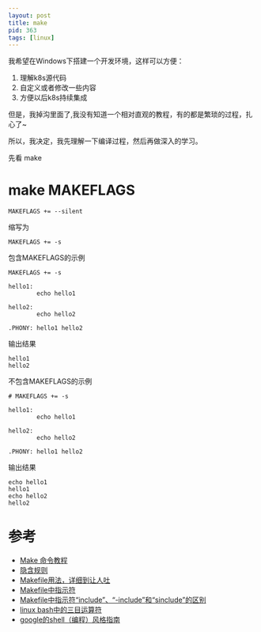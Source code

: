 ```yaml
---
layout: post
title: make
pid: 363
tags: [linux]
---
```


我希望在Windows下搭建一个开发环境，这样可以方便：

1. 理解k8s源代码
2. 自定义或者修改一些内容
3. 方便以后k8s持续集成

但是，我掉沟里面了,我没有知道一个相对直观的教程，有的都是繁琐的过程，扎心了~

所以，我决定，我先理解一下编译过程，然后再做深入的学习。

先看 make


# make MAKEFLAGS

```shell
MAKEFLAGS += --silent
```

缩写为

```shell
MAKEFLAGS += -s
```

包含MAKEFLAGS的示例

```shell
MAKEFLAGS += -s

hello1:
        echo hello1

hello2:
        echo hello2

.PHONY: hello1 hello2
```

输出结果

```shell
hello1
hello2
```

不包含MAKEFLAGS的示例

```shell
# MAKEFLAGS += -s

hello1:
        echo hello1

hello2:
        echo hello2

.PHONY: hello1 hello2
```

输出结果

```shell
echo hello1
hello1
echo hello2
hello2
```






# 参考

+ [Make 命令教程](http://www.ruanyifeng.com/blog/2015/02/make.html)
+ [隐含规则](https://seisman.github.io/how-to-write-makefile/implicit_rules.html)
+ [Makefile用法，详细到让人吐](https://www.cnblogs.com/aoyihuashao/archive/2010/01/18/1650865.html)
+ [Makefile中指示符](https://blog.csdn.net/xiaozhi_su/article/details/4202779)
+ [Makefile中指示符“include”、“-include”和“sinclude”的区别](https://blog.csdn.net/xiaozhi_su/article/details/4202779)
+ [linux bash中的三目运算符](https://blog.csdn.net/xiao_jun_0820/article/details/42101321)
+ [google的shell（编程）风格指南](https://www.jianshu.com/p/09abb264ab95)